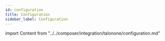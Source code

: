 ```yaml
---
id: configuration
title: Configuration
sidebar_label: Configuration
---
```


import Content from "../../composer/integration/talonone/configuration.md"

<Content />